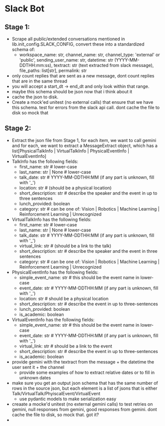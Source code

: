 # Slack Bot

## Stage 1:
- Scrape all public/extended conversations mentioned in lib.init_config.SLACK_CONFIG, convert these into a standardized schema of:
  - workspace_name: str,
    channel_name: str,
    channel_type: 'external' or 'public',
    sending_user_name: str,
    datetime: str (YYYY-MM-DDTHH:mm:ss),
    textract: str (text extracted from slack message),
    file_paths: list[str],
    permalink: str
- only count replies that are sent as a new message, dont count replies that are in the same thread
- you will accept a start_dt -> end_dt and only look within that range.
- maybe this schema should be json now that i think about it
- cache the json to disk. 
- Create a mock'ed unitest (no external calls) that ensure that we have this schema. test for errors from the slack api call. dont cache the file to disk so mock that

## Stage 2:
- Extract the json file from Stage 1, for each item, we want to call gemini and for each, we want to extract a MessageExtract object, which has a list[PhysicalTalkInfo | VirtualTalkInfo | PhysicalEventInfo | VirtualEventInfo]
- TalkInfo has the following fields:
  - first_name: str # lower-case
  - last_name: str | None # lower-case
  - talk_date: str # YYYY-MM-DDTHH:MM (if any part is unknown, fill with '_')
  - location: str # (should be a physical location)
  - short_description: str # describe the speaker and the event in up to three sentences
  - lunch_provided: boolean
  - category: str # can be one of: Vision | Robotics | Machine Learning | Reinforcement Learning | Unrecognized
- VirtualTalkInfo has the following fields:
  - first_name: str # lower-case
  - last_name: str | None # lower-case
  - talk_date: str # YYYY-MM-DDTHH:MM (if any part is unknown, fill with '_')
  - virtual_link: str # (should be a link to the talk)
  - short_description: str # describe the speaker and the event in three sentences
  - category: str # can be one of: Vision | Robotics | Machine Learning | Reinforcement Learning | Unrecognized
- PhysicalEventInfo has the following fields:
    - simple_event_name: str # this should be the event name in lower-case
    - event_date: str # YYYY-MM-DDTHH:MM (if any part is unknown, fill with '_')
    - location: str # should be a physical location
    - short_description: str # describe the event in up to three-sentences
    - lunch_provided: boolean
    - is_academic: boolean
- VirtualEventInfo has the following fields:
    - simple_event_name: str # this should be the event name in lower-case
    - event_date: str # YYYY-MM-DDTHH:MM (if any part is unknown, fill with '_')
    - virtual_link: str # should be a link to the event
    - short_description: str # describe the event in up to three-sentences
    - is_academic: boolean
- provide gemini with the textract from the message + the datetime the user sent it + the channel
  - provide some examples of how to extract relative dates or to fill in unknown dates
- make sure you get an output json schema that has the same number of rows in the source json, but each element is a list of jsons that is either Talk/VirtualTalk/PhyiscalEvent/VirtualEvent
  - use pydantic models to make serialization easy
- creaate a mocke'd unitest (no external gemini calls) to test retries on gemini, null responses from gemini, good responses from gemini. dont cache the file to disk, so mock that. got it?
- 